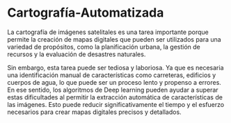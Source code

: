 # Cartografía-Automatizada
La cartografía de imágenes satelitales es una tarea importante porque permite la creación de mapas digitales que pueden ser utilizados para una variedad de propósitos, como la planificación urbana, la gestión de recursos y la evaluación de desastres naturales.

Sin embargo, esta tarea puede ser tediosa y laboriosa. Ya que es necesaria una identificación manual de características como carreteras, edificios y cuerpos de agua, lo que puede ser un proceso lento y propenso a errores. 
En ese sentido, los algoritmos de Deep learning pueden ayudar a superar estas dificultades al permitir la extracción automática de características de las imágenes. Esto puede reducir significativamente el tiempo y el esfuerzo necesarios para crear mapas digitales precisos y detallados. 


